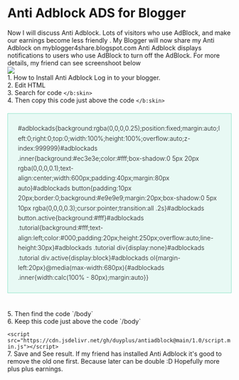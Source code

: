 # Anti Adblock ADS for Blogger
Now I will discuss Anti Adblock. Lots of visitors who use AdBlock, and make our earnings become less friendly . My Blogger will now share my Anti Adblock on myblogger4share.blogspot.com Anti Adblock displays notifications to users who use AdBlock to turn off the AdBlock. For more details, my friend can see screenshoot below
<br/><img src="https://i.imgur.com/BdxfKmP.png">
<br>1. How to Install Anti Adblock Log in to your blogger.
<br>2. Edit HTML
<br>3. Search for code `</b:skin>`
<br>4. Then copy this code just above the code `</b:skin>`
<blockquote style="-webkit-text-stroke-width: 0px; background: rgb(232, 249, 244); border: 1px solid rgb(142, 227, 200); box-sizing: border-box; clear: right; color: #181818;font-style: normal; font-variant-caps: normal; font-variant-ligatures: normal; font-weight: 300; letter-spacing: normal; line-height: 1.6em; margin: 1.5em 0px; orphans: 2; padding: 1.6em; text-align: start; text-decoration-color: initial; text-decoration-style: initial; text-indent: 0px; text-transform: none; white-space: normal; widows: 2; word-spacing: 0px;">
#adblockads{background:rgba(0,0,0,0.25);position:fixed;margin:auto;left:0;right:0;top:0;width:100%;height:100%;overflow:auto;z-index:999999}#adblockads .inner{background:#ec3e3e;color:#fff;box-shadow:0 5px 20px rgba(0,0,0,0.1);text-align:center;width:600px;padding:40px;margin:80px auto}#adblockads button{padding:10px 20px;border:0;background:#e9e9e9;margin:20px;box-shadow:0 5px 10px rgba(0,0,0,0.3);cursor:pointer;transition:all .2s}#adblockads button.active{background:#fff}#adblockads .tutorial{background:#fff;text-align:left;color:#000;padding:20px;height:250px;overflow:auto;line-height:30px}#adblockads .tutorial div{display:none}#adblockads .tutorial div.active{display:block}#adblockads ol{margin-left:20px}@media(max-width:680px){#adblockads .inner{width:calc(100% - 80px);margin:auto}}
</blockquote>
<br>5. Then find the code `/body`
<br>6. Keep this code just above the code `/body`

`<script src="https://cdn.jsdelivr.net/gh/duyplus/antiadblock@main/1.0/script.min.js"></script>`
<br>7. Save and See result. If my friend has installed Anti Adblock it's good to remove the old one first. Because later can be double :D Hopefully more plus plus earnings.
